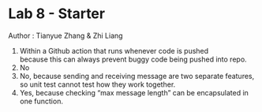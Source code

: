 # Lab 8 - Starter
Author : Tianyue Zhang & Zhi Liang  
1) Within a Github action that runs whenever code is pushed  
   because this can always prevent buggy code being pushed into repo.  
2) No 
3) No, because sending and receiving message are two separate features,    
   so unit test cannot test how they work together.  
4) Yes, because checking “max message length” can be encapsulated in one function. 

